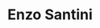 ---
title: Enzo Santini

faction:
  sort: Santini
  given: Santini

partners:
  - name: "Lucia Santini"
    type: "Wife"

children:
  - name: "Viola Santini"
    type: "Daughter"
  - name: "Sofia Del Vecchio"
    type: "Daughter"
  - name: "Paolo Santini"
    type: "Son"

char_data:
  - element_title: "Pronouns"
    element: ""
  - element_title: "Race"
    element: ""
  - element_title: "Age"
    element: ""
  - element_title: "Height"
    element: ""
  - element_title: "Hair"
    element: ""
  - element_title: "Skin"
    element: ""
  - element_title: "Eyes"
    element: ""

excerpt: "Ezno Santini was a respected figure in Sen's political and social circles, known for his keen intellect and unwavering dedication to his family. He was a shrewd strategist and a skilled negotiator. "
---